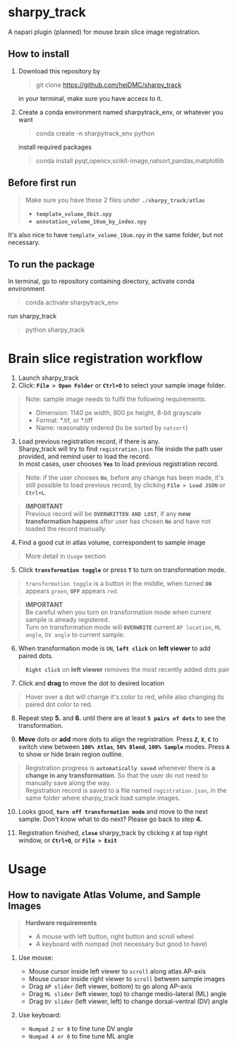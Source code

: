 # sharpy_track
 A napari plugin (planned) for mouse brain slice image registration.

## How to install
1. Download this repository by

    >git clone https://github.com/hejDMC/sharpy_track

    in your terminal, make sure you have access to it.

2. Create a conda environment named sharpytrack_env, or whatever you want

    >conda create -n sharpytrack_env python  

    install required packages
    
    >conda install pyqt,opencv,scikit-image,natsort,pandas,matplotlib

## Before first run
>Make sure you have these 2 files under **`./sharpy_track/atlas`**
>- **`template_volume_8bit.npy`**  
>- **`annotation_volume_10um_by_index.npy`**  

It's also nice to have `template_volume_10um.npy` in the same folder, but not necessary. 

## To run the package
In terminal, go to repository containing directory, activate conda environment

>conda activate sharpytrack_env

run sharpy_track

>python sharpy_track

# Brain slice registration workflow
1. Launch sharpy_track
2. Click: **`File > Open Folder`** or **`Ctrl+O`** to select your sample image folder.

>Note: sample image needs to fulfil the following requirements:
>- Dimension: 1140 px width, 800 px height, 8-bit grayscale
>- Format: *.tif, or *.tiff
>- Name: reasonably ordered (to be sorted by `natsort`)

3. Load previous registration record, if there is any.  
Sharpy_track will try to find `registration.json` file inside the path user provided, and remind user to load the record.  
In most cases, user chooses **`Yes`** to load previous registration record.

>Note: if the user chooses **`No`**, before any change has been made, it's still possible to load previous record, by clicking **`File > Load JSON`** or **`Ctrl+L`**.  

>**IMPORTANT**  
Previous record will be **`OVERWRITTEN AND LOST`**, if any **new transformation happens** after user has chosen **`No`** and have not loaded the record manually. 

4. Find a good cut in atlas volume, correspondent to sample image 
>More detail in `Usage` section
5. Click **`transformation toggle`** or press **`T`** to turn on transformation mode.
>`transformation toggle` is a button in the middle, when turned **`ON`** appears `green`, **`OFF`** appears `red`. 

>**IMPORTANT**  
Be careful when you turn on transformation mode when current sample is already registered.  
Turn on transformation mode will **`OVERWRITE`** current `AP location`, `ML angle`, `DV angle` to current sample.

6. When transformation mode is `ON`, **`left click`** on **left viewer** to add paired dots.
>**`Right click`** on **left viewer** removes the most recently added dots pair 

7. Click and **drag** to move the dot to desired location
>Hover over a dot will change it's color to red, while also changing its paired dot color to red.

8. Repeat step **5.** and **6.** until there are at least **`5 pairs of dots`** to see the transformation.

9. **Move** dots or **add** more dots to align the regristration. Press **`Z`**, **`X`**, **`C`** to switch view between **`100% Atlas`**, **`50% Blend`**, **`100% Sample`** modes. Press **`A`** to show or hide brain region outline. 

>Registration progress is **`automatically saved`** whenever there is **a change in any transformation**. So that the user do not need to manually save along the way.  
Registration record is saved to a file named `registration.json`, in the same folder where sharpy_track load sample images.

10. Looks good, **`turn off transformation mode`** and move to the next sample. Don't know what to do next? Please go back to step **4.**

11. Registration finished, **`close`** sharpy_track by clicking `X` at top right window, or **`Ctrl+Q`**, or **`File > Exit`**


# Usage
## How to navigate Atlas Volume, and Sample Images
>**Hardware requirements**
>- A mouse with left button, right button and scroll wheel  
>- A keyboard with numpad (not necessary but good to have)


1. Use mouse:
    - Mouse cursor inside left viewer to `scroll` along atlas AP-axis
    - Mouse cursor inside right viewer to `scroll` between sample images
    - Drag `AP slider` (left viewer, bottom) to go along AP-axis
    - Drag `ML slider` (left viewer, top) to change medio-lateral (ML) angle
    - Drag `DV slider` (left viewer, left) to change dorsal-ventral (DV) angle

2. Use keyboard:
    - `Numpad 2 or 8` to fine tune DV angle
    - `Numpad 4 or 6` to fine tune ML angle









